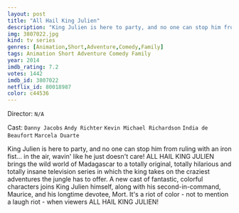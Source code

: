 ```yaml
---
layout: post
title: "All Hail King Julien"
description: "King Julien is here to party, and no one can stop him from ruling with an iron fist... in the air, wavin' like he just doesn't care! ALL HAIL KING JULIEN brings the wild world of Madagascar to a totally original, totally hilarious and totally insane television series in which the king takes on the craziest adventures the jungle has to offer. A new cast of fantastic, colorful characters joins King Julien himself, along with his .."
img: 3807022.jpg
kind: tv series
genres: [Animation,Short,Adventure,Comedy,Family]
tags: Animation Short Adventure Comedy Family 
year: 2014
imdb_rating: 7.2
votes: 1442
imdb_id: 3807022
netflix_id: 80018987
color: c44536
---
```

Director: `N/A`  

Cast: `Danny Jacobs` `Andy Richter` `Kevin Michael Richardson` `India de Beaufort` `Marcela Duarte` 

King Julien is here to party, and no one can stop him from ruling with an iron fist... in the air, wavin' like he just doesn't care! ALL HAIL KING JULIEN brings the wild world of Madagascar to a totally original, totally hilarious and totally insane television series in which the king takes on the craziest adventures the jungle has to offer. A new cast of fantastic, colorful characters joins King Julien himself, along with his second-in-command, Maurice, and his longtime devotee, Mort. It's a riot of color - not to mention a laugh riot - when viewers ALL HAIL KING JULIEN!